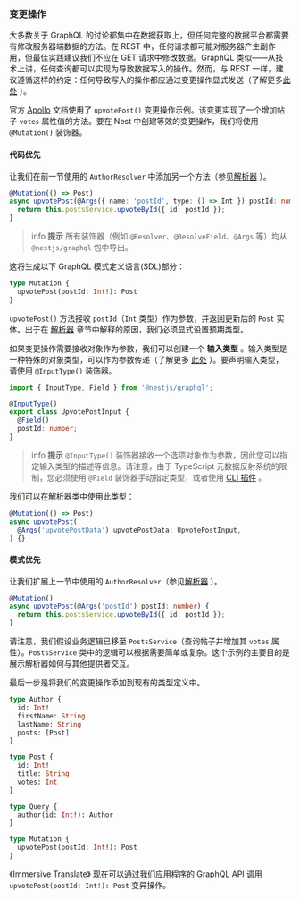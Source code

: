 ### 变更操作

大多数关于 GraphQL 的讨论都集中在数据获取上，但任何完整的数据平台都需要有修改服务器端数据的方法。在 REST 中，任何请求都可能对服务器产生副作用，但最佳实践建议我们不应在 GET 请求中修改数据。GraphQL 类似——从技术上讲，任何查询都可以实现为导致数据写入的操作。然而，与 REST 一样，建议遵循这样的约定：任何导致写入的操作都应通过变更操作显式发送（了解更多[此处](https://graphql.org/learn/queries/#变更) ）。

官方 [Apollo](https://www.apollographql.com/docs/graphql-tools/generate-schema.html) 文档使用了 `upvotePost()` 变更操作示例。该变更实现了一个增加帖子 `votes` 属性值的方法。要在 Nest 中创建等效的变更操作，我们将使用 `@Mutation()` 装饰器。

#### 代码优先

让我们在前一节使用的 `AuthorResolver` 中添加另一个方法（参见[解析器](/graphql/resolvers) ）。

```typescript
@Mutation(() => Post)
async upvotePost(@Args({ name: 'postId', type: () => Int }) postId: number) {
  return this.postsService.upvoteById({ id: postId });
}
```

> info **提示** 所有装饰器（例如 `@Resolver`、`@ResolveField`、`@Args` 等）均从 `@nestjs/graphql` 包中导出。

这将生成以下 GraphQL 模式定义语言(SDL)部分：

```graphql
type Mutation {
  upvotePost(postId: Int!): Post
}
```

`upvotePost()` 方法接收 `postId`（`Int` 类型）作为参数，并返回更新后的 `Post` 实体。出于在 [解析器](/graphql/resolvers) 章节中解释的原因，我们必须显式设置预期类型。

如果变更操作需要接收对象作为参数，我们可以创建一个 **输入类型** 。输入类型是一种特殊的对象类型，可以作为参数传递（了解更多 [此处](https://graphql.org/learn/schema/#input-types) ）。要声明输入类型，请使用 `@InputType()` 装饰器。

```typescript
import { InputType, Field } from '@nestjs/graphql';

@InputType()
export class UpvotePostInput {
  @Field()
  postId: number;
}
```

> info **提示** `@InputType()` 装饰器接收一个选项对象作为参数，因此您可以指定输入类型的描述等信息。请注意，由于 TypeScript 元数据反射系统的限制，您必须使用 `@Field` 装饰器手动指定类型，或者使用 [CLI 插件](/graphql/cli-plugin) 。

我们可以在解析器类中使用此类型：

```typescript
@Mutation(() => Post)
async upvotePost(
  @Args('upvotePostData') upvotePostData: UpvotePostInput,
) {}
```

#### 模式优先

让我们扩展上一节中使用的 `AuthorResolver`（参见[解析器](/graphql/resolvers) ）。

```typescript
@Mutation()
async upvotePost(@Args('postId') postId: number) {
  return this.postsService.upvoteById({ id: postId });
}
```

请注意，我们假设业务逻辑已移至 `PostsService`（查询帖子并增加其 `votes` 属性）。`PostsService` 类中的逻辑可以根据需要简单或复杂。这个示例的主要目的是展示解析器如何与其他提供者交互。

最后一步是将我们的变更操作添加到现有的类型定义中。

```graphql
type Author {
  id: Int!
  firstName: String
  lastName: String
  posts: [Post]
}

type Post {
  id: Int!
  title: String
  votes: Int
}

type Query {
  author(id: Int!): Author
}

type Mutation {
  upvotePost(postId: Int!): Post
}
```

《Immersive Translate》 现在可以通过我们应用程序的 GraphQL API 调用 `upvotePost(postId: Int!): Post` 变异操作。
